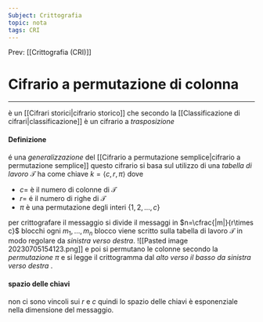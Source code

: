 ```yaml
---
Subject: Crittografia
topic: nota
tags: CRI
---
```


Prev: [[Crittografia (CRI)]]

# Cifrario a permutazione di colonna
---
è un [[Cifrari storici|cifrario storico]] che secondo la [[Classificazione di cifrari|classificazione]] è un cifrario a _trasposizione_

#### Definizione
é una _generalizzazione_ del [[Cifrario a permutazione semplice|cifrario a permutazione semplice]]
questo cifrario si basa sul utilizzo di una _tabella di lavoro_ $\mathcal{T}$ ha come chiave $k= \langle c,r,\pi\rangle$ dove 
- $c=$ è il numero di colonne  di $\mathcal{T}$
- $r =$ é il numero di righe di $\mathcal{T}$
- $\pi$ è una permutazione degli interi $\{1,2,\dots,c\}$

per crittografare il messaggio si divide il messaggi in $n=\cfrac{|m|}{r\times c}$ blocchi ogni $m_{1},\dots,m_{n}$ blocco viene scritto sulla tabella di lavoro $\mathcal{T}$ in modo regolare da _sinistra verso destra_.
![[Pasted image 20230705154123.png]]
e poi si permutano le colonne secondo la _permutazione_ $\pi$ e si legge il crittogramma dal _alto verso il basso da sinistra verso destra_ .

#### spazio delle chiavi 
non ci sono vincoli sui $r$ e $c$ quindi lo spazio delle chiavi è esponenziale nella dimensione del messaggio.




